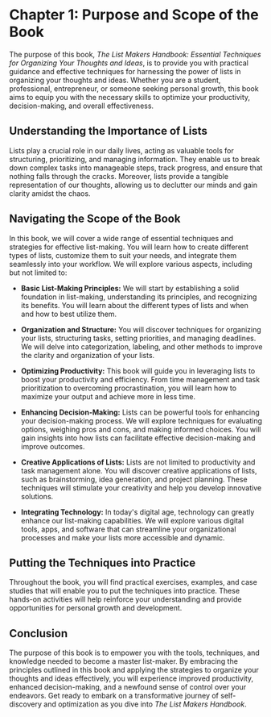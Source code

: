 Chapter 1: Purpose and Scope of the Book
========================================

The purpose of this book, *The List Makers Handbook: Essential Techniques for Organizing Your Thoughts and Ideas*, is to provide you with practical guidance and effective techniques for harnessing the power of lists in organizing your thoughts and ideas. Whether you are a student, professional, entrepreneur, or someone seeking personal growth, this book aims to equip you with the necessary skills to optimize your productivity, decision-making, and overall effectiveness.

**Understanding the Importance of Lists**
-----------------------------------------

Lists play a crucial role in our daily lives, acting as valuable tools for structuring, prioritizing, and managing information. They enable us to break down complex tasks into manageable steps, track progress, and ensure that nothing falls through the cracks. Moreover, lists provide a tangible representation of our thoughts, allowing us to declutter our minds and gain clarity amidst the chaos.

**Navigating the Scope of the Book**
------------------------------------

In this book, we will cover a wide range of essential techniques and strategies for effective list-making. You will learn how to create different types of lists, customize them to suit your needs, and integrate them seamlessly into your workflow. We will explore various aspects, including but not limited to:

* **Basic List-Making Principles:** We will start by establishing a solid foundation in list-making, understanding its principles, and recognizing its benefits. You will learn about the different types of lists and when and how to best utilize them.

* **Organization and Structure:** You will discover techniques for organizing your lists, structuring tasks, setting priorities, and managing deadlines. We will delve into categorization, labeling, and other methods to improve the clarity and organization of your lists.

* **Optimizing Productivity:** This book will guide you in leveraging lists to boost your productivity and efficiency. From time management and task prioritization to overcoming procrastination, you will learn how to maximize your output and achieve more in less time.

* **Enhancing Decision-Making:** Lists can be powerful tools for enhancing your decision-making process. We will explore techniques for evaluating options, weighing pros and cons, and making informed choices. You will gain insights into how lists can facilitate effective decision-making and improve outcomes.

* **Creative Applications of Lists:** Lists are not limited to productivity and task management alone. You will discover creative applications of lists, such as brainstorming, idea generation, and project planning. These techniques will stimulate your creativity and help you develop innovative solutions.

* **Integrating Technology:** In today's digital age, technology can greatly enhance our list-making capabilities. We will explore various digital tools, apps, and software that can streamline your organizational processes and make your lists more accessible and dynamic.

**Putting the Techniques into Practice**
----------------------------------------

Throughout the book, you will find practical exercises, examples, and case studies that will enable you to put the techniques into practice. These hands-on activities will help reinforce your understanding and provide opportunities for personal growth and development.

**Conclusion**
--------------

The purpose of this book is to empower you with the tools, techniques, and knowledge needed to become a master list-maker. By embracing the principles outlined in this book and applying the strategies to organize your thoughts and ideas effectively, you will experience improved productivity, enhanced decision-making, and a newfound sense of control over your endeavors. Get ready to embark on a transformative journey of self-discovery and optimization as you dive into *The List Makers Handbook*.
